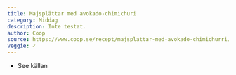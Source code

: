 ```yaml
---
title: Majsplättar med avokado-chimichuri
category: Middag
description: Inte testat.
author: Coop
source: https://www.coop.se/recept/majsplattar-med-avokado-chimichurri/
veggie: ✓
---
```


- See källan
